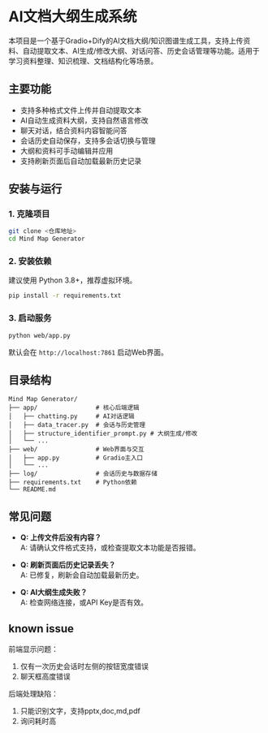 # AI文档大纲生成系统

本项目是一个基于Gradio+Dify的AI文档大纲/知识图谱生成工具，支持上传资料、自动提取文本、AI生成/修改大纲、对话问答、历史会话管理等功能。适用于学习资料整理、知识梳理、文档结构化等场景。

## 主要功能

- 支持多种格式文件上传并自动提取文本
- AI自动生成资料大纲，支持自然语言修改
- 聊天对话，结合资料内容智能问答
- 会话历史自动保存，支持多会话切换与管理
- 大纲和资料可手动编辑并应用
- 支持刷新页面后自动加载最新历史记录

## 安装与运行

### 1. 克隆项目

```bash
git clone <仓库地址>
cd Mind Map Generator
```

### 2. 安装依赖

建议使用 Python 3.8+，推荐虚拟环境。

```bash
pip install -r requirements.txt
```

### 3. 启动服务

```bash
python web/app.py
```

默认会在 `http://localhost:7861` 启动Web界面。

## 目录结构

```
Mind Map Generator/
├── app/                # 核心后端逻辑
│   ├── chatting.py     # AI对话逻辑
│   ├── data_tracer.py  # 会话与历史管理
│   ├── structure_identifier_prompt.py # 大纲生成/修改
│   └── ...
├── web/                # Web界面与交互
│   ├── app.py          # Gradio主入口
│   └── ...
├── log/                # 会话历史与数据存储
├── requirements.txt    # Python依赖
└── README.md
```

## 常见问题

- **Q: 上传文件后没有内容？**  
  A: 请确认文件格式支持，或检查提取文本功能是否报错。

- **Q: 刷新页面后历史记录丢失？**  
  A: 已修复，刷新会自动加载最新历史。

- **Q: AI大纲生成失败？**  
  A: 检查网络连接，或API Key是否有效。

## known issue

前端显示问题：

1. 仅有一次历史会话时左侧的按钮宽度错误
2. 聊天框高度错误

后端处理缺陷：

1. 只能识别文字，支持pptx,doc,md,pdf
2. 询问耗时高